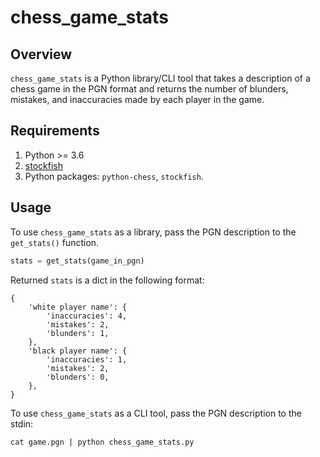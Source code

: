 # chess_game_stats

## Overview

`chess_game_stats` is a Python library/CLI tool that takes a description of a chess game in the PGN format and returns the number of blunders, mistakes, and inaccuracies made by each player in the game.

## Requirements

1. Python >= 3.6
2. [stockfish](https://stockfishchess.org/)
3. Python packages: `python-chess`, `stockfish`.

## Usage

To use `chess_game_stats` as a library, pass the PGN description to the `get_stats()` function.

```python
stats = get_stats(game_in_pgn)
```

Returned `stats` is a dict in the following format:

```
{
    'white player name': {
        'inaccuracies': 4,
        'mistakes': 2,
        'blunders': 1,
    },
    'black player name': {
        'inaccuracies': 1,
        'mistakes': 2,
        'blunders': 0,
    },
}
```

To use `chess_game_stats` as a CLI tool, pass the PGN description to the stdin:

```
cat game.pgn | python chess_game_stats.py
```
